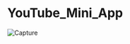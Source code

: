# YouTube_Mini_App

![Capture](https://user-images.githubusercontent.com/100846987/171915023-44e6b950-8616-46b9-ad83-d5a6b67e75ad.PNG)
